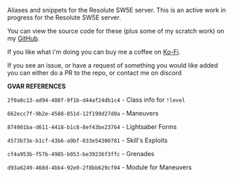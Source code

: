 Aliases and snippets for the Resolute SW5E server. This is an active work in progress for the Resolute SW5E server.

You can view the source code for these (plus some of my scratch work) on my [GitHub](https://github.com/Corvux89/Corvux-Avrae-Aliases).

If you like what i'm doing you can buy me a coffee on [Ko-Fi](https://ko-fi.com/corvux).

If you see an issue, or have a request of something you would like added you can either do a PR to the repo, or contact me on discord

**GVAR REFERENCES**

`2f0a8c13-ad94-488f-9f1b-d44af24db1c4` - Class info for `!level`

`662ecc7f-9b2e-4588-851d-12f199d27d0a` - Maneuvers

`874901ba-d611-4418-b1c8-8ef43be23764` - Lightsaber Forms

`4573b73e-b1cf-43b6-a9bf-833e54300781` - Skill's Exploits

`cf4a953b-f57b-4985-b053-be39236f3ffc` - Grenades

`d93a6249-468d-4bb4-92e0-2f8bb629cf04` - Module for Maneuvers